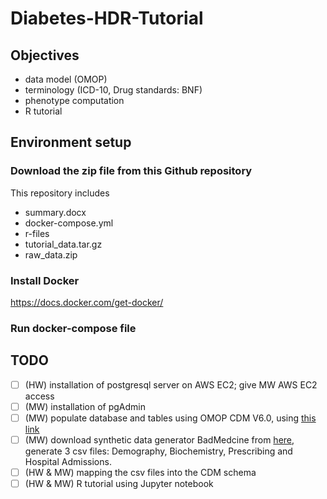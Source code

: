 # Diabetes-HDR-Tutorial

## Objectives
- data model (OMOP)
- terminology (ICD-10, Drug standards: BNF)
- phenotype computation
- R tutorial

## Environment setup
### Download the zip file from this Github repository
This repository includes
- summary.docx
- docker-compose.yml
- r-files
- tutorial_data.tar.gz
- raw_data.zip

### Install Docker
<https://docs.docker.com/get-docker/>

### Run docker-compose file




## TODO
- [ ] (HW) installation of postgresql server on AWS EC2; give MW AWS EC2 access
- [ ] (MW) installation of pgAdmin 
- [ ] (MW) populate database and tables using OMOP CDM V6.0, using [this link](https://github.com/OHDSI/CommonDataModel/tree/master/PostgreSQL)
- [ ] (MW) download synthetic data generator BadMedcine from  [here](https://github.com/HicServices/BadMedicine), generate 3 csv files: Demography, Biochemistry, Prescribing and Hospital Admissions.
- [ ] (HW & MW) mapping the csv files into the CDM schema
- [ ] (HW & MW) R tutorial using Jupyter notebook
